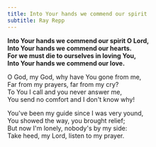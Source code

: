 ```yaml
---
title: Into Your hands we commend our spirit
subtitle: Ray Repp
---
```


**Into Your hands we commend our spirit O Lord,   
Into Your hands we commend our hearts.   
For we must die to ourselves in loving You,   
Into Your hands we commend our love.**

O God, my God, why have You gone from me,   
Far from my prayers, far from my cry?   
To You I call and you never answer me,   
You send no comfort and I don't know why!

You've been my guide since I was very yound,   
You showed the way, you brought relief;   
But now I'm lonely, nobody's by my side:   
Take heed, my Lord, listen to my prayer.
